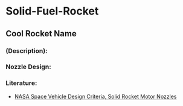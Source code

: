 # Solid-Fuel-Rocket

## Cool Rocket Name

### (Description):

### Nozzle Design: 

### Literature:

- [NASA Space Vehicle Design Criteria, Solid Rocket Motor Nozzles](https://ntrs.nasa.gov/api/citations/19760013126/downloads/19760013126.pdf)
